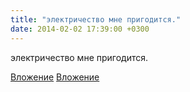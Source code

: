 ```yaml
---
title: "электричество мне пригодится."
date: 2014-02-02 17:39:00 +0300
---
```


электричество мне пригодится.


[Вложение](https://vk.com/photo41076938_321377855)
[Вложение](https://vk.com/photo41076938_321379777)
